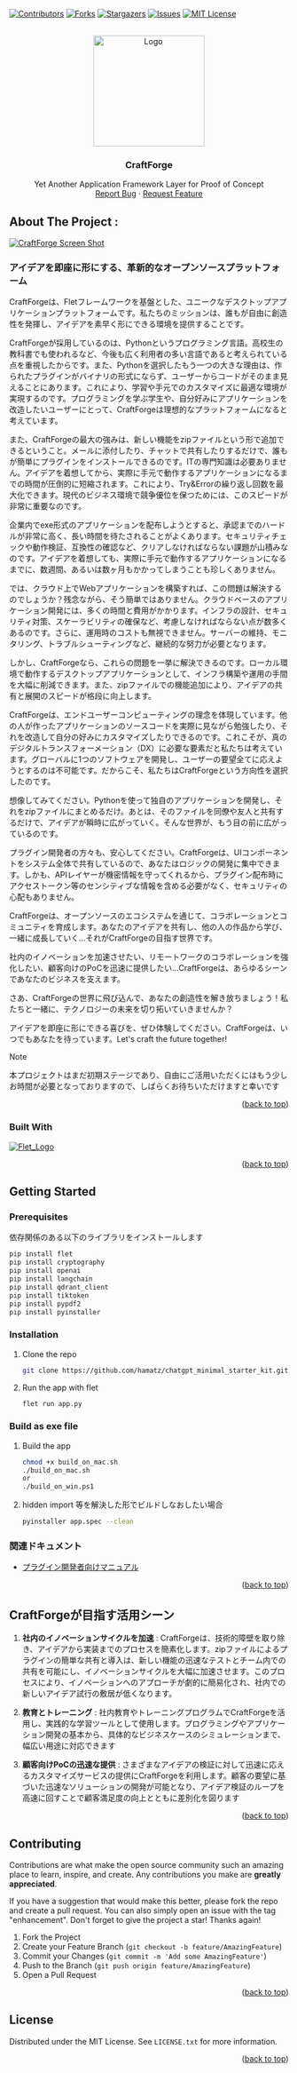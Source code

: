<a name="readme-top"></a>

[![Contributors][contributors-shield]][contributors-url]
[![Forks][forks-shield]][forks-url]
[![Stargazers][stars-shield]][stars-url]
[![Issues][issues-shield]][issues-url]
[![MIT License][license-shield]][license-url]

<!-- PROJECT LOGO -->
<br />
<div align="center">
    <img src="doc/img/craftforge_logo.png" alt="Logo" width="200" height="200">
  <h3 align="center">CraftForge</h3>
  <p align="center">
    Yet Another Application Framework Layer for Proof of Concept
    <br />
    <a href="https://github.com/hamatz/chatgpt_minimal_starter_kit/issues">Report Bug</a>
    ·
    <a href="https://github.com/hamatz/chatgpt_minimal_starter_kit/issues">Request Feature</a>
  </p>
</div>

<!-- ABOUT THE PROJECT -->
## About The Project : 
[![CraftForge Screen Shot][product-screenshot]](https://github.com/hamatz/chatgpt_minimal_starter_kit)

### アイデアを即座に形にする、革新的なオープンソースプラットフォーム

CraftForgeは、Fletフレームワークを基盤とした、ユニークなデスクトップアプリケーションプラットフォームです。私たちのミッションは、誰もが自由に創造性を発揮し、アイデアを素早く形にできる環境を提供することです。

CraftForgeが採用しているのは、Pythonというプログラミング言語。高校生の教科書でも使われるなど、今後も広く利用者の多い言語であると考えられている点を重視したからです。また、Pythonを選択したもう一つの大きな理由は、作られたプラグインがバイナリの形式にならず、ユーザーからコードがそのまま見えることにあります。これにより、学習や手元でのカスタマイズに最適な環境が実現するのです。プログラミングを学ぶ学生や、自分好みにアプリケーションを改造したいユーザーにとって、CraftForgeは理想的なプラットフォームになると考えています。

また、CraftForgeの最大の強みは、新しい機能をzipファイルという形で追加できるということ。メールに添付したり、チャットで共有したりするだけで、誰もが簡単にプラグインをインストールできるのです。ITの専門知識は必要ありません。アイデアを着想してから、実際に手元で動作するアプリケーションになるまでの時間が圧倒的に短縮されます。これにより、Try&Errorの繰り返し回数を最大化できます。現代のビジネス環境で競争優位を保つためには、このスピードが非常に重要なのです。

企業内でexe形式のアプリケーションを配布しようとすると、承認までのハードルが非常に高く、長い時間を待たされることがよくあります。セキュリティチェックや動作検証、互換性の確認など、クリアしなければならない課題が山積みなのです。アイデアを着想しても、実際に手元で動作するアプリケーションになるまでに、数週間、あるいは数ヶ月もかかってしまうことも珍しくありません。

では、クラウド上でWebアプリケーションを構築すれば、この問題は解決するのでしょうか？残念ながら、そう簡単ではありません。クラウドベースのアプリケーション開発には、多くの時間と費用がかかります。インフラの設計、セキュリティ対策、スケーラビリティの確保など、考慮しなければならない点が数多くあるのです。さらに、運用時のコストも無視できません。サーバーの維持、モニタリング、トラブルシューティングなど、継続的な努力が必要となります。

しかし、CraftForgeなら、これらの問題を一挙に解決できるのです。ローカル環境で動作するデスクトップアプリケーションとして、インフラ構築や運用の手間を大幅に削減できます。また、zipファイルでの機能追加により、アイデアの共有と展開のスピードが格段に向上します。

CraftForgeは、エンドユーザーコンピューティングの理念を体現しています。他の人が作ったアプリケーションのソースコードを実際に見ながら勉強したり、それを改造して自分の好みにカスタマイズしたりできるのです。これこそが、真のデジタルトランスフォーメーション（DX）に必要な要素だと私たちは考えています。グローバルに1つのソフトウェアを開発し、ユーザーの要望全てに応えようとするのは不可能です。だからこそ、私たちはCraftForgeという方向性を選択したのです。

想像してみてください。Pythonを使って独自のアプリケーションを開発し、それをzipファイルにまとめるだけ。あとは、そのファイルを同僚や友人と共有するだけで、アイデアが瞬時に広がっていく。そんな世界が、もう目の前に広がっているのです。

プラグイン開発者の方々も、安心してください。CraftForgeは、UIコンポーネントをシステム全体で共有しているので、あなたはロジックの開発に集中できます。しかも、APIレイヤーが機密情報を守ってくれるから、プラグイン配布時にアクセストークン等のセンシティブな情報を含める必要がなく、セキュリティの心配もありません。

CraftForgeは、オープンソースのエコシステムを通じて、コラボレーションとコミュニティを育成します。あなたのアイデアを共有し、他の人の作品から学び、一緒に成長していく...それがCraftForgeの目指す世界です。

社内のイノベーションを加速させたい、リモートワークのコラボレーションを強化したい、顧客向けのPoCを迅速に提供したい...CraftForgeは、あらゆるシーンであなたのビジネスを支えます。

さあ、CraftForgeの世界に飛び込んで、あなたの創造性を解き放ちましょう！私たちと一緒に、テクノロジーの未来を切り拓いていきませんか？

アイデアを即座に形にできる喜びを、ぜひ体験してください。CraftForgeは、いつでもあなたを待っています。Let's craft the future together!


> [!NOTE]  
>本プロジェクトはまだ初期ステージであり、自由にご活用いただくにはもう少しお時間が必要となっておりますので、しばらくお待ちいただけますと幸いです 



<p align="right">(<a href="#readme-top">back to top</a>)</p>


### Built With

<a href="https://flet.dev/">
<img src="doc/img/flet_logo.png" alt="Flet_Logo">
</a>

<p align="right">(<a href="#readme-top">back to top</a>)</p>


<!-- GETTING STARTED -->
## Getting Started

### Prerequisites

依存関係のある以下のライブラリをインストールします

  ```sh
  pip install flet
  pip install cryptography
  pip install openai
  pip install langchain
  pip install qdrant_client
  pip install tiktoken
  pip install pypdf2
  pip install pyinstaller
  ```

### Installation


1. Clone the repo
   ```sh
   git clone https://github.com/hamatz/chatgpt_minimal_starter_kit.git
   ```
2. Run the app with flet
   ```sh
   flet run app.py
   ```

### Build as exe file

1. Build the app
   ```sh
   chmod +x build_on_mac.sh
   ./build_on_mac.sh
   or
   ./build_on_win.ps1
   ```
2. hidden import 等を解決した形でビルドしなおしたい場合
   ```sh
   pyinstaller app.spec --clean
   ```


### 関連ドキュメント

- [プラグイン開発者向けマニュアル](https://github.com/hamatz/chatgpt_minimal_starter_kit/blob/main/doc/developer_manual.md)


<p align="right">(<a href="#readme-top">back to top</a>)</p>


## CraftForgeが目指す活用シーン

1. **社内のイノベーションサイクルを加速** : CraftForgeは、技術的障壁を取り除き、アイデアから実装までのプロセスを簡素化します。zipファイルによるプラグインの簡単な共有と導入は、新しい機能の迅速なテストとチーム内での共有を可能にし、イノベーションサイクルを大幅に加速させます。このプロセスにより、イノベーションへのアプローチが劇的に簡易化され、社内での新しいアイデア試行の敷居が低くなります。

2. **教育とトレーニング** : 社内教育やトレーニングプログラムでCraftForgeを活用し、実践的な学習ツールとして使用します。プログラミングやアプリケーション開発の基本から、具体的なビジネスケースのシミュレーションまで、幅広い用途に対応できます

3. **顧客向けPoCの迅速な提供** : さまざまなアイデアの検証に対して迅速に応えるカスタマイズサービスの提供にCraftForgeを利用します。顧客の要望に基づいた迅速なソリューションの開発が可能となり、アイデア検証のループを高速に回すことで顧客満足度の向上とともに差別化を図ります



<p align="right">(<a href="#readme-top">back to top</a>)</p>


<!-- CONTRIBUTING -->
## Contributing

Contributions are what make the open source community such an amazing place to learn, inspire, and create. Any contributions you make are **greatly appreciated**.

If you have a suggestion that would make this better, please fork the repo and create a pull request. You can also simply open an issue with the tag "enhancement".
Don't forget to give the project a star! Thanks again!

1. Fork the Project
2. Create your Feature Branch (`git checkout -b feature/AmazingFeature`)
3. Commit your Changes (`git commit -m 'Add some AmazingFeature'`)
4. Push to the Branch (`git push origin feature/AmazingFeature`)
5. Open a Pull Request

<p align="right">(<a href="#readme-top">back to top</a>)</p>



<!-- LICENSE -->
## License

Distributed under the MIT License. See `LICENSE.txt` for more information.

<p align="right">(<a href="#readme-top">back to top</a>)</p>

<!-- MARKDOWN LINKS & IMAGES -->
<!-- https://www.markdownguide.org/basic-syntax/#reference-style-links -->
[contributors-shield]: https://img.shields.io/github/contributors/hamatz/chatgpt_minimal_starter_kit.svg?style=for-the-badge
[contributors-url]: https://github.com/hamatz/chatgpt_minimal_starter_kit/graphs/contributors
[forks-shield]: https://img.shields.io/github/forks/hamatz/chatgpt_minimal_starter_kit.svg?style=for-the-badge
[forks-url]: https://github.com/hamatz/chatgpt_minimal_starter_kit/network/members
[stars-shield]: https://img.shields.io/github/stars/hamatz/chatgpt_minimal_starter_kit.svg?style=for-the-badge
[stars-url]: https://github.com/hamatz/chatgpt_minimal_starter_kit/stargazers
[issues-shield]: https://img.shields.io/github/issues/hamatz/chatgpt_minimal_starter_kit.svg?style=for-the-badge
[issues-url]: https://github.com/hamatz/chatgpt_minimal_starter_kit/issues
[license-shield]: https://img.shields.io/github/license/hamatz/chatgpt_minimal_starter_kit.svg?style=for-the-badge
[license-url]: https://github.com/hamatz/chatgpt_minimal_starter_kit/blob/master/LICENSE.txt
[product-screenshot]: doc/img/demo.gif
